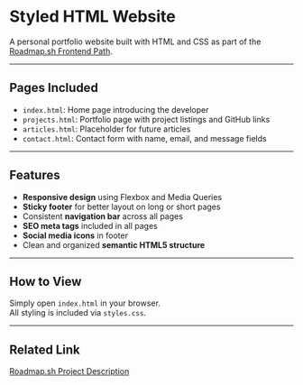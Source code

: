 # Styled HTML Website

A personal portfolio website built with HTML and CSS as part of the [Roadmap.sh Frontend Path](https://roadmap.sh/frontend/projects).

---

## Pages Included

- `index.html`: Home page introducing the developer
- `projects.html`: Portfolio page with project listings and GitHub links
- `articles.html`: Placeholder for future articles
- `contact.html`: Contact form with name, email, and message fields

---

## Features

- **Responsive design** using Flexbox and Media Queries
- **Sticky footer** for better layout on long or short pages
- Consistent **navigation bar** across all pages
- **SEO meta tags** included in all pages
- **Social media icons** in footer
- Clean and organized **semantic HTML5 structure**

---

## How to View

Simply open `index.html` in your browser.  
All styling is included via `styles.css`.

---

## Related Link

[Roadmap.sh Project Description](https://roadmap.sh/projects/portfolio-website)
